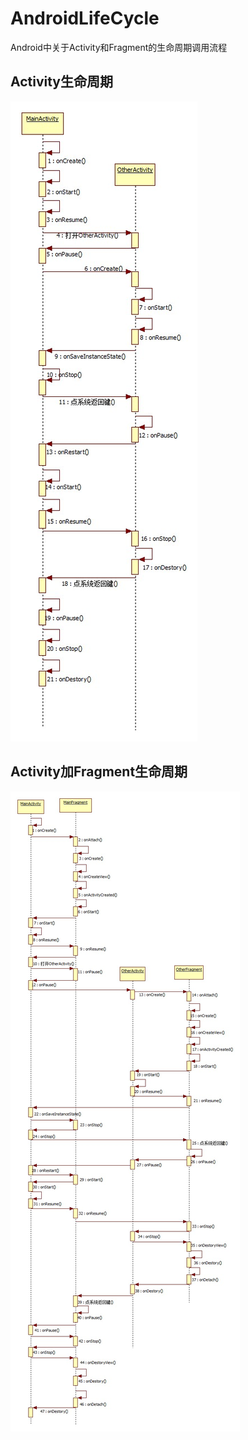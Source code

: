 # AndroidLifeCycle
Android中关于Activity和Fragment的生命周期调用流程

## Activity生命周期

![Activity生命周期图](https://raw.githubusercontent.com/shenjianli/AndroidLifeCycle/master/img/ActivityLifeCycle.jpg)

## Activity加Fragment生命周期

![Activity加Fragment生命周期图](https://raw.githubusercontent.com/shenjianli/AndroidLifeCycle/master/img/ActivityFragmentLifeCycle.jpg)
